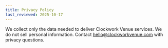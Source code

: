 ```yaml
---
title: Privacy Policy
last_reviewed: 2025-10-17
---
```

We collect only the data needed to deliver Clockwork Venue services. We do not sell personal information. Contact hello@clockworkvenue.com with privacy questions.
